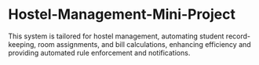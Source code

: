 # Hostel-Management-Mini-Project
This system is tailored for hostel management, automating student record-keeping, room assignments, and bill calculations, enhancing efficiency and providing automated rule enforcement and notifications.
